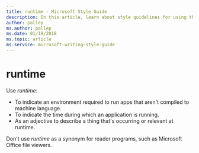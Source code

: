 ```yaml
---
title: runtime - Microsoft Style Guide
description: In this article, learn about style guidelines for using the term 'runtime' in Microsoft documentation.
author: pallep
ms.author: pallep
ms.date: 01/19/2018
ms.topic: article
ms.service: microsoft-writing-style-guide
---
```


# runtime

Use *runtime:*

  - To indicate an environment required to run apps that aren't compiled to machine language. 
  - To indicate the time during which an application is running.
  - As an adjective to describe a thing that's occurring or relevant at runtime.

Don't use *runtime* as a synonym for reader programs, such as Microsoft Office file viewers.
